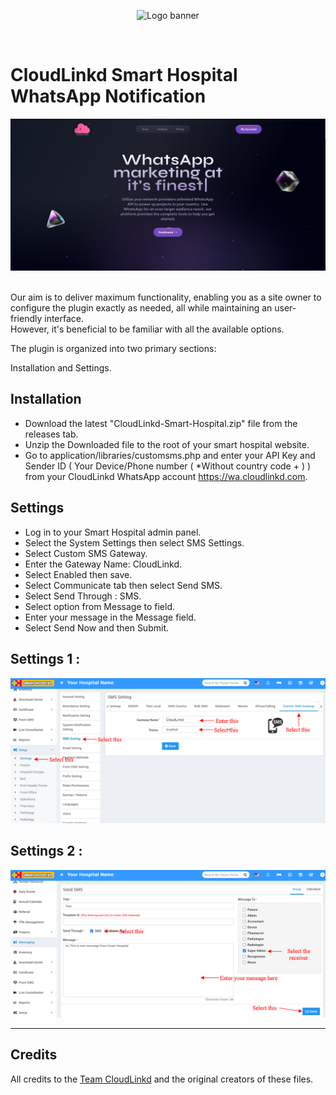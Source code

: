 <p align="center">
<img alt="Logo banner" src="https://github.com/cloudlinkd-networks/whatsapp-notification/blob/main/logo.png"/></p>
</br>

# CloudLinkd Smart Hospital WhatsApp Notification

![Example dashboard](https://raw.githubusercontent.com/cloudlinkd-networks/WHMCS-WhatsApp-Notification/refs/heads/main/screenshot-4.png)
</br></br>

Our aim is to deliver maximum functionality, enabling you as a site owner to configure the plugin exactly as needed, all while maintaining an user-friendly interface.<br>
However, it's beneficial to be familiar with all the available options.<br>

The plugin is organized into two primary sections:<br>

Installation and Settings.

## Installation

- Download the latest "CloudLinkd-Smart-Hospital.zip" file from the releases tab.
- Unzip the Downloaded file to the root of your smart hospital website.
- Go to application/libraries/customsms.php and enter your API Key and Sender ID ( Your Device/Phone number ( *Without country code + ) ) from your CloudLinkd WhatsApp account https://wa.cloudlinkd.com.

## Settings

- Log in to your Smart Hospital admin panel.
- Select the System Settings then select SMS Settings.
- Select Custom SMS Gateway.
- Enter the Gateway Name: CloudLinkd.
- Select Enabled then save.
- Select Communicate tab then select Send SMS.
- Select Send Through : SMS.
- Select option from Message to field.
- Enter your message in the Message field.
- Select Send Now and then Submit.

## Settings 1 :

![Example settings](https://raw.githubusercontent.com/cloudlinkd-networks/SmartHospital-WhatsApp-Notification/refs/heads/main/smart-hospital-1.png)

## Settings 2 :

![Example settings](https://raw.githubusercontent.com/cloudlinkd-networks/SmartHospital-WhatsApp-Notification/refs/heads/main/smart-hospital-2.png)

----------

## Credits

All credits to the [Team CloudLinkd](https://www.cloudlinkd.com) and the original creators of these files.</br>

